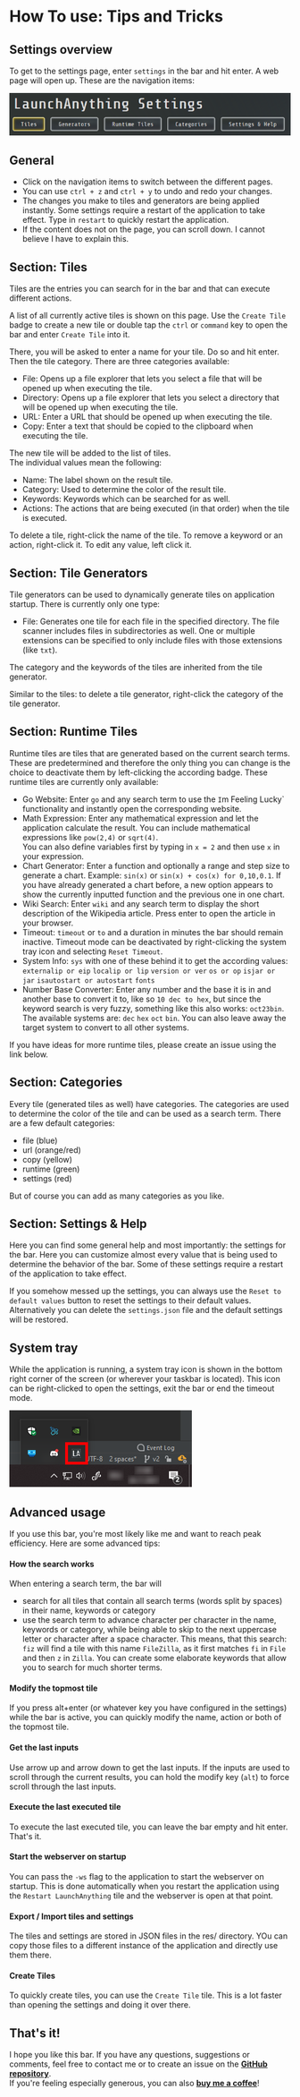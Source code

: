 # How To use: Tips and Tricks

## Settings overview

To get to the settings page, enter `settings` in the bar and hit enter. A web page will open up. These are the
navigation items:

![Settings navigation](img/settingsNavigation.png)

## General

- Click on the navigation items to switch between the different pages.
- You can use `ctrl + z` and `ctrl + y` to undo and redo your changes.
- The changes you make to tiles and generators are being applied instantly. Some settings require a restart of the
  application to take effect. Type in `restart` to quickly restart the application.
- If the content does not on the page, you can scroll down. I cannot believe I have to explain this.

## Section: Tiles

Tiles are the entries you can search for in the bar and that can execute different actions.

A list of all currently active tiles is shown on this page. Use the `Create Tile` badge to create a new tile or double
tap the `ctrl` or `command` key to open the bar and enter `Create Tile` into it.

There, you will be asked to enter a name for your tile. Do so and hit enter. Then the tile category. There are three
categories available:

- File: Opens up a file explorer that lets you select a file that will be opened up when executing the tile.
- Directory: Opens up a file explorer that lets you select a directory that will be opened up when executing the tile.
- URL: Enter a URL that should be opened up when executing the tile.
- Copy: Enter a text that should be copied to the clipboard when executing the tile.

The new tile will be added to the list of tiles.  
The individual values mean the following:

- Name: The label shown on the result tile.
- Category: Used to determine the color of the result tile.
- Keywords: Keywords which can be searched for as well.
- Actions: The actions that are being executed (in that order) when the tile is executed.

To delete a tile, right-click the name of the tile. To remove a keyword or an action, right-click it. To edit any value,
left click it.

## Section: Tile Generators

Tile generators can be used to dynamically generate tiles on application startup. There is currently only one type:

- File: Generates one tile for each file in the specified directory. The file scanner includes files in subdirectories
  as well. One or multiple extensions can be specified to only include files with those extensions (like `txt`).

The category and the keywords of the tiles are inherited from the tile generator.

Similar to the tiles: to delete a tile generator, right-click the category of the tile generator.

## Section: Runtime Tiles

Runtime tiles are tiles that are generated based on the current search terms. These are predetermined and therefore the
only thing you can change is the choice to deactivate them by left-clicking the according badge. These runtime tiles are
currently only available:

- Go Website: Enter `go` and any search term to use the `I`m Feeling Lucky` functionality and instantly open the
  corresponding website.
- Math Expression: Enter any mathematical expression and let the application calculate the result. You can include
  mathematical expressions like `pow(2,4)` or `sqrt(4)`.  
  You can also define variables first by typing in `x = 2` and then use `x` in your expression.
- Chart Generator: Enter a function and optionally a range and step size to generate a chart. Example: `sin(x)` or
  `sin(x) + cos(x) for 0,10,0.1`. If you have already generated a chart before, a new option appears to show the
  currently inputted function and the previous one in one chart.
- Wiki Search: Enter `wiki` and any search term to display the short description of the Wikipedia article. Press enter
  to open the article in your browser.
- Timeout: `timeout` or `to` and a duration in minutes the bar should remain inactive. Timeout mode can be deactivated
  by right-clicking the system tray icon and selecting `Reset Timeout`.
- System Info: `sys` with one of these behind it to get the according values: `externalip or eip` `localip or lip`
  `version or ver` `os or op` `isjar or jar` `isautostart or autostart` `fonts`
- Number Base Converter: Enter any number and the base it is in and another base to convert it to, like so
  `10 dec to hex`, but since the keyword search is very fuzzy, something like this also works: `oct23bin`. The available
  systems are: `dec` `hex` `oct` `bin`. You can also leave away the target system to convert to all other systems.

If you have ideas for more runtime tiles, please create an issue using the link below.

## Section: Categories

Every tile (generated tiles as well) have categories. The categories are used to determine the color of the tile and can
be used as a search term. There are a few default categories:

- file (blue)
- url (orange/red)
- copy (yellow)
- runtime (green)
- settings (red)

But of course you can add as many categories as you like.

## Section: Settings & Help

Here you can find some general help and most importantly: the settings for the bar. Here you can customize almost every
value that is being used to determine the behavior of the bar. Some of these settings require a restart of the
application to take effect.

If you somehow messed up the settings, you can always use the `Reset to default values` button to reset the settings to
their default values. Alternatively you can delete the `settings.json` file and the default settings will be restored.

## System tray

While the application is running, a system tray icon is shown in the bottom right corner of the screen (or wherever your
taskbar is located). This icon can be right-clicked to open the settings, exit the bar or end the timeout mode.

![System tray](img/systemTray.png)

## Advanced usage

If you use this bar, you're most likely like me and want to reach peak efficiency. Here are some advanced tips:

#### How the search works

When entering a search term, the bar will

- search for all tiles that contain all search terms (words split by spaces) in their name, keywords or category
- use the search term to advance character per character in the name, keywords or category, while being able to skip to
  the next uppercase letter or character after a space character. This means, that this search: `fiz` will find a tile
  with this name `FileZilla`, as it first matches `fi` in `File` and then `z` in `Zilla`. You can create some elaborate
  keywords that allow you to search for much shorter terms.

#### Modify the topmost tile

If you press alt+enter (or whatever key you have configured in the settings) while the bar is active, you can quickly
modify the name, action or both of the topmost tile.

#### Get the last inputs

Use arrow up and arrow down to get the last inputs. If the inputs are used to scroll through the current results, you
can hold the modify key (`alt`) to force scroll through the last inputs.

#### Execute the last executed tile

To execute the last executed tile, you can leave the bar empty and hit enter. That's it.

#### Start the webserver on startup

You can pass the `-ws` flag to the application to start the webserver on startup. This is done automatically when you
restart the application using the `Restart LaunchAnything` tile and the webserver is open at that point.

#### Export / Import tiles and settings

The tiles and settings are stored in JSON files in the res/ directory. YOu can copy those files to a different instance
of the application and directly use them there.

#### Create Tiles

To quickly create tiles, you can use the `Create Tile` tile. This is a lot faster than opening the settings and doing it
over there.

## That's it!

I hope you like this bar. If you have any questions, suggestions or comments, feel free to contact me or to create an
issue on the **[GitHub repository](https://github.com/Skyball2000/launch-anything/issues)**.  
If you're feeling especially generous, you can also **[buy me a coffee](https://www.paypal.com/paypalme/yanwittmann)**!
